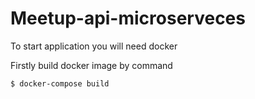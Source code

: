 # Meetup-api-microserveces

To start application you will need docker

Firstly build docker image by command
```
$ docker-compose build
```

